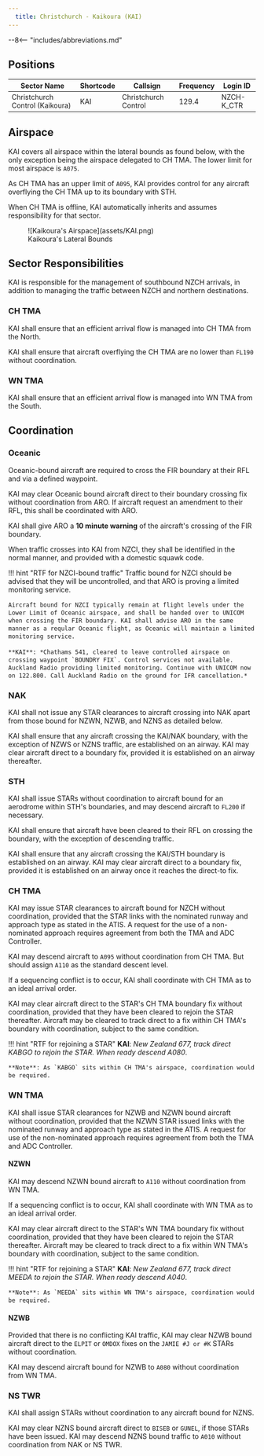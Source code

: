 ```yaml
---
  title: Christchurch - Kaikoura (KAI)
---
```


--8<-- "includes/abbreviations.md"

    
## Positions

| Sector Name                     | Shortcode | Callsign             | Frequency | Login ID   |
| ------------------------------- | --------- | -------------------- | --------- | ---------- |
| Christchurch Control (Kaikoura) | KAI       | Christchurch Control | 129.4     | NZCH-K_CTR |

## Airspace

KAI covers all airspace within the lateral bounds as found below, with the only exception being the airspace delegated to CH TMA. The lower limit for most airspace is `A075`. 

As CH TMA has an upper limit of `A095`, KAI provides control for any aircraft overflying the CH TMA up to its boundary with STH.

When CH TMA is offline, KAI automatically inherits and assumes responsibility for that sector.

<figure markdown> 
  ![Kaikoura's Airspace](assets/KAI.png)
  <figcaption>Kaikoura's Lateral Bounds</figcaption>
</figure>

## Sector Responsibilities

KAI is responsible for the management of southbound NZCH arrivals, in addition to managing the traffic between NZCH and northern destinations.

### CH TMA

KAI shall ensure that an efficient arrival flow is managed into CH TMA from the North. 

KAI shall ensure that aircraft overflying the CH TMA are no lower than `FL190` without coordination.

### WN TMA

KAI shall ensure that an efficient arrival flow is managed into WN TMA from the South.

## Coordination

### Oceanic

Oceanic-bound aircraft are required to cross the FIR boundary at their RFL and via a defined waypoint. 

KAI may clear Oceanic bound aircraft direct to their boundary crossing fix without coordination from ARO. If aircraft request an amendment to their RFL, this shall be coordinated with ARO.

KAI shall give ARO a **10 minute warning** of the aircraft's crossing of the FIR boundary.

When traffic crosses into KAI from NZCI, they shall be identified in the normal manner, and provided with a domestic squawk code. 

!!! hint "RTF for NZCI-bound traffic"
    Traffic bound for NZCI should be advised that they will be uncontrolled, and that ARO is proving a limited monitoring service.

    Aircraft bound for NZCI typically remain at flight levels under the Lower Limit of Oceanic airspace, and shall be handed over to UNICOM when crossing the FIR boundary. KAI shall advise ARO in the same manner as a reqular Oceanic flight, as Oceanic will maintain a limited monitoring service.

    **KAI**: *Chathams 541, cleared to leave controlled airspace on crossing waypoint `BOUNDRY FIX`. Control services not available. Auckland Radio providing limited monitoring. Continue with UNICOM now on 122.800. Call Auckland Radio on the ground for IFR cancellation.*

### NAK

KAI shall not issue any STAR clearances to aircraft crossing into NAK apart from those bound for NZWN, NZWB, and NZNS as detailed below.

KAI shall ensure that any aircraft crossing the KAI/NAK boundary, with the exception of NZWS or NZNS traffic, are established on an airway. KAI may clear aircraft direct to a boundary fix, provided it is established on an airway thereafter.

### STH

KAI shall issue STARs without coordination to aircraft bound for an aerodrome within STH's boundaries, and may descend aircraft to `FL200` if necessary.

KAI shall ensure that aircraft have been cleared to their RFL on crossing the boundary, with the exception of descending traffic.

KAI shall ensure that any aircraft crossing the KAI/STH boundary is established on an airway. KAI may clear aircraft direct to a boundary fix, provided it is established on an airway once it reaches the direct-to fix.

### CH TMA

KAI may issue STAR clearances to aircraft bound for NZCH without coordination, provided that the STAR links with the nominated runway and approach type as stated in the ATIS. A request for the use of a non-nominated approach requires agreement from both the TMA and ADC Controller.

KAI may descend aircraft to `A095` without coordination from CH TMA. But should assign `A110` as the standard descent level. 

If a sequencing conflict is to occur, KAI shall coordinate with CH TMA as to an ideal arrival order.

KAI may clear aircraft direct to the STAR's CH TMA boundary fix without coordination, provided that they have been cleared to rejoin the STAR thereafter. Aircraft may be cleared to track direct to a fix within CH TMA's boundary with coordination, subject to the same condition.

!!! hint "RTF for rejoining a STAR"
    **KAI**: *New Zealand 677, track direct KABGO to rejoin the STAR. When ready descend A080*.

    **Note**: As `KABGO` sits within CH TMA's airspace, coordination would be required.

### WN TMA

KAI shall issue STAR clearances for NZWB and NZWN bound aircraft without coordination, provided that the NZWN STAR issued links with the nominated runway and approach type as stated in the ATIS. A request for use of the non-nominated approach requires agreement from both the TMA and ADC Controller.

#### NZWN

KAI may descend NZWN bound aircraft to `A110` without coordination from WN TMA.

If a sequencing conflict is to occur, KAI shall coordinate with WN TMA as to an ideal arrival order.

KAI may clear aircraft direct to the STAR's WN TMA boundary fix without coordination, provided that they have been cleared to rejoin the STAR thereafter. Aircraft may be cleared to track direct to a fix within WN TMA's boundary with coordination, subject to the same condition.

!!! hint "RTF for rejoining a STAR"
    **KAI**: *New Zealand 677, track direct MEEDA to rejoin the STAR. When ready descend A040*.

    **Note**: As `MEEDA` sits within WN TMA's airspace, coordination would be required.

#### NZWB

Provided that there is no conflicting KAI traffic, KAI may clear NZWB bound aircraft direct to the `ELPIT` or `OMDOX` fixes on the `JAMIE #J or #K` STARs without coordination.

KAI may descend aircraft bound for NZWB to `A080` without coordination from WN TMA.

### NS TWR

KAI shall assign STARs without coordination to any aircraft bound for NZNS.

KAI may clear NZNS bound aircraft direct to `BISEB` or `GUNEL`, if those STARs have been issued. KAI may descend NZNS bound traffic to `A010` without coordination from NAK or NS TWR.